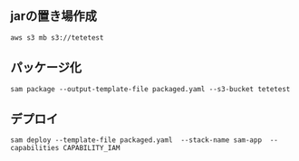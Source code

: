 ## jarの置き場作成
```
aws s3 mb s3://tetetest
```

## パッケージ化
```
sam package --output-template-file packaged.yaml --s3-bucket tetetest
```

## デプロイ
```
sam deploy --template-file packaged.yaml  --stack-name sam-app  --capabilities CAPABILITY_IAM
```  


